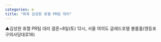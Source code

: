 ```yaml
---
categories: e
title: "화촉 김성원 휴젤 PR팀 대리"
---
```

▲김성원 휴젤 PR팀 대리 결혼=8일(토) 12시, 서울 여의도 글래드호텔 볼룸홀(영등포구의사당대로16)